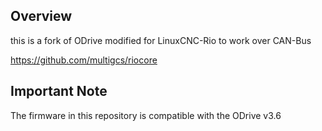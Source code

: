 
## Overview

this is a fork of ODrive modified for LinuxCNC-Rio to work over CAN-Bus

https://github.com/multigcs/riocore

## Important Note

The firmware in this repository is compatible with the ODrive v3.6


